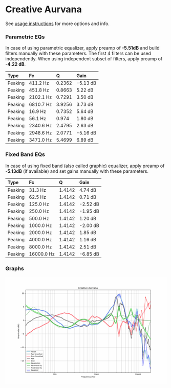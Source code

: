 # Creative Aurvana
See [usage instructions](https://github.com/jaakkopasanen/AutoEq#usage) for more options and info.

### Parametric EQs
In case of using parametric equalizer, apply preamp of **-5.51dB** and build filters manually
with these parameters. The first 4 filters can be used independently.
When using independent subset of filters, apply preamp of **-4.22 dB**.

| Type    | Fc        |      Q | Gain     |
|:--------|:----------|:-------|:---------|
| Peaking | 411.2 Hz  | 0.2362 | -5.13 dB |
| Peaking | 451.8 Hz  | 0.8663 | 5.22 dB  |
| Peaking | 2102.1 Hz | 0.7291 | 3.50 dB  |
| Peaking | 6810.7 Hz | 3.9256 | 3.73 dB  |
| Peaking | 16.9 Hz   | 0.7352 | 5.64 dB  |
| Peaking | 56.1 Hz   | 0.974  | 1.80 dB  |
| Peaking | 2340.6 Hz | 2.4795 | 2.63 dB  |
| Peaking | 2948.6 Hz | 2.0771 | -5.16 dB |
| Peaking | 3471.0 Hz | 5.4699 | 6.89 dB  |

### Fixed Band EQs
In case of using fixed band (also called graphic) equalizer, apply preamp of **-5.13dB**
(if available) and set gains manually with these parameters.

| Type    | Fc         |      Q | Gain     |
|:--------|:-----------|:-------|:---------|
| Peaking | 31.3 Hz    | 1.4142 | 4.74 dB  |
| Peaking | 62.5 Hz    | 1.4142 | 0.71 dB  |
| Peaking | 125.0 Hz   | 1.4142 | -2.52 dB |
| Peaking | 250.0 Hz   | 1.4142 | -1.95 dB |
| Peaking | 500.0 Hz   | 1.4142 | 1.20 dB  |
| Peaking | 1000.0 Hz  | 1.4142 | -2.00 dB |
| Peaking | 2000.0 Hz  | 1.4142 | 1.85 dB  |
| Peaking | 4000.0 Hz  | 1.4142 | 1.16 dB  |
| Peaking | 8000.0 Hz  | 1.4142 | 2.51 dB  |
| Peaking | 16000.0 Hz | 1.4142 | -6.85 dB |

### Graphs
![](./Creative%20Aurvana.png)